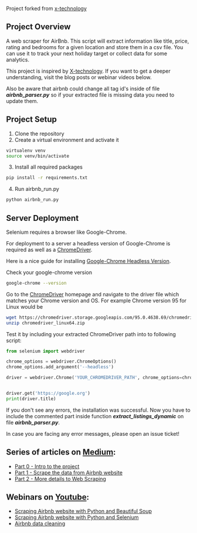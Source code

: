 Project forked from [x-technology](https://github.com/x-technology/airbnb-analytics)

## Project Overview

A web scraper for AirBnb. This script will extract information like title, price, rating and bedrooms for a given location and store them in a csv file. You can use it to track your next holiday target or collect data for some analytics.

This project is inspired by [X-technology](https://github.com/x-technology/airbnb-analytics). If you want to get a deeper understanding, visit the blog posts or webinar videos below.

Also be aware that airbnb could change all tag id's inside of file ***airbnb_parser.py*** so if your extracted file is missing data you need to update them.

## Project Setup

1. Clone the repository
2. Create a virtual environment and activate it

```bash
virtualenv venv
source venv/bin/activate
```
3. Install all required packages
```bash
pip install -r requirements.txt
```
4. Run airbnb_run.py
```bash
python airbnb_run.py
```

## Server Deployment

Selenium requires a browser like Google-Chrome.

For deployment to a server a headless version of Google-Chrome is required as well as a [ChromeDriver](https://chromedriver.chromium.org/).

Here is a nice guide for installing [Google-Chrome Headless Version](https://www.notion.so/Chromedriver-Error-caa1ab54c6684318bb60a4bc6caac7b5#f48813bee20c44b8963667c41a80b266).

Check your google-chrome version

```bash
google-chrome --version
```

Go to the [ChromeDriver](https://chromedriver.chromium.org/) homepage and navigate to the driver file which matches your Chrome version and OS. For example Chrome version 95 for Linux would be

```bash
wget https://chromedriver.storage.googleapis.com/95.0.4638.69/chromedriver_linux64.zip
unzip chromedriver_linux64.zip
```

Test it by including your extracted ChromeDriver path into to following script:

```python
from selenium import webdriver

chrome_options = webdriver.ChromeOptions()
chrome_options.add_argument('--headless')

driver = webdriver.Chrome('YOUR_CHROMEDRIVER_PATH', chrome_options=chrome_options,  service_args=['--verbose'])


driver.get('https://google.org')
print(driver.title)
```

If you don't see any errors, the installation was successful. Now you have to include the commented part inside function ***extract_listings_dynamic*** on file ***airbnb_parser.py***.

In case you are facing any error messages, please open an issue ticket! 

## Series of articles on [Medium](https://smithio.medium.com):
- [Part 0 - Intro to the project](https://smithio.medium.com/educational-data-science-project-b4f54c7cab19)
- [Part 1 - Scrape the data from Airbnb website](https://smithio.medium.com/scraping-airbnb-website-with-python-beautiful-soup-and-selenium-8ec86e327b6c)
- [Part 2 - More details to Web Scraping](https://smithio.medium.com/more-details-to-web-scraping-with-python-and-selenium-c32ac614c558)

## Webinars on [Youtube](https://www.youtube.com/channel/UCQZNnzybEi0vvNbeDB0qABQ):
- [Scraping Airbnb website with Python and Beautiful Soup](https://youtu.be/B7uOXdHc8jc)
- [Scraping Airbnb website with Python and Selenium](https://youtu.be/L8ooiuBnZ8M)
- [Airbnb data cleaning](https://www.youtube.com/watch?v=6iJ8MMDNQ9c&t=86s)
